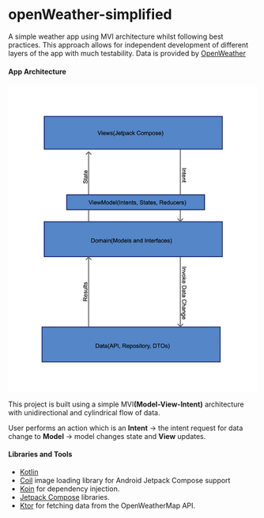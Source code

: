 # <b>openWeather-simplified</b>
A simple weather app using MVI architecture whilst following best practices. This approach allows for independent development of different layers of the app with much testability. Data is provided by [OpenWeather](https://openweathermap.org/forecast5)

#### App Architecture

<p align="center">
	<img src="/blob/application_architecture.png" width=100% height=40% alt="open Weather Screenshot">
</p>

This project is built using a simple MVI<b>(Model-View-Intent)</b> architecture with unidirectional and cylindrical flow of data.<p>
User performs an action which is an <b>Intent</b> -> the intent request for data change to <b>Model</b> -> model changes state and <b>View</b> updates.

#### Libraries and Tools
* [Kotlin](https://kotlinlang.org/)
* [Coil](https://coil-kt.github.io/coil/) image loading library for Android Jetpack Compose support
* [Koin](https://insert-koin.io/) for dependency injection.
* [Jetpack Compose](https://developer.android.com/jetpack/compose) libraries.
* [Ktor](https://ktor.io/) for fetching data from the OpenWeatherMap API.
